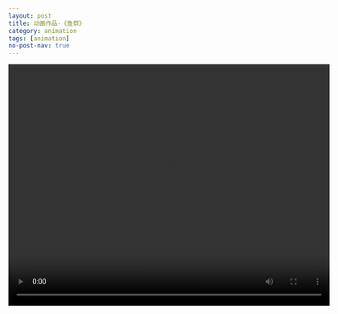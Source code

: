 ```yaml
---
layout: post
title: 动画作品-《鱼祭》
category: animation
tags: [animation]
no-post-nav: true
---
```


<video id="video" width="640" height="480" controls=""  src="https://www.uetty.com/ryj/%E9%B1%BC%E7%A5%AD.mp4">
</video>